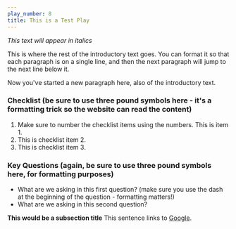 ```yaml
---
play_number: 8
title: This is a Test Play
---
```


*This text will appear in italics*

This is where the rest of the introductory text goes. You can format it so that each paragraph is on a single line, and then the next paragraph will jump to the next line below it.

Now you've started a new paragraph here, also of the introductory text. 

### Checklist (be sure to use three pound symbols here - it's a formatting trick so the website can read the content)
1. Make sure to number the checklist items using the numbers. This is item 1. 
2. This is checklist item 2. 
3. This is checklist item 3. 

### Key Questions (again, be sure to use three pound symbols here, for formatting purposes)
- What are we asking in this first question? (make sure you use the dash at the beginning of the question - formatting matters!)
- What are we asking in this second question? 

**This would be a subsection title**
This sentence links to [Google](https://www.google.com/).
